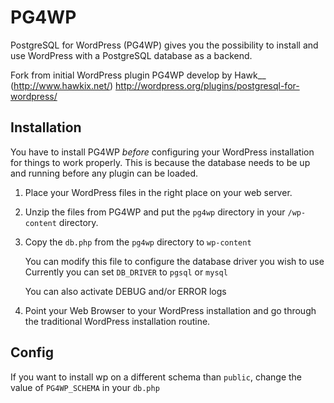 PG4WP
=====

PostgreSQL for WordPress (PG4WP) gives you the possibility to install and use WordPress with a PostgreSQL database as a backend.

Fork from initial WordPress plugin PG4WP develop by Hawk__ (http://www.hawkix.net/)
http://wordpress.org/plugins/postgresql-for-wordpress/

## Installation

You have to install PG4WP *before* configuring your WordPress installation for things to work properly. 
This is because the database needs to be up and running before any plugin can be loaded.

1.  Place your WordPress files in the right place on your web server.

1.	Unzip the files from PG4WP and put the `pg4wp` directory in your `/wp-content` directory.

1.	Copy the `db.php` from the `pg4wp` directory to `wp-content`
	
	You can modify this file to configure the database driver you wish to use
	Currently you can set `DB_DRIVER` to `pgsql` or `mysql`
	
	You can also activate DEBUG and/or ERROR logs

1.	Point your Web Browser to your WordPress installation and go through the traditional WordPress installation routine.

## Config
If you want to install wp on a different schema than `public`, change the value of `PG4WP_SCHEMA` in your `db.php`